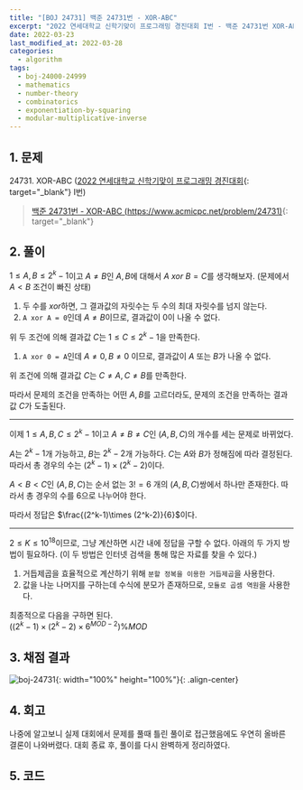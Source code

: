 ```yaml
---
title: "[BOJ 24731] 백준 24731번 - XOR-ABC"
excerpt: "2022 연세대학교 신학기맞이 프로그래밍 경진대회 I번 - 백준 24731번 XOR-ABC 풀이"
date: 2022-03-23
last_modified_at: 2022-03-28
categories:
  - algorithm
tags:
  - boj-24000-24999
  - mathematics
  - number-theory
  - combinatorics
  - exponentiation-by-squaring
  - modular-multiplicative-inverse
---
```


## 1. 문제
$24731$. XOR-ABC ([2022 연세대학교 신학기맞이 프로그래밍 경진대회](https://burningfalls.github.io/contest/yonsei-baekjoon-contest/){: target="_blank"} I번)

> [백준 24731번 - XOR-ABC (https://www.acmicpc.net/problem/24731)](https://www.acmicpc.net/problem/24731){: target="_blank"}

## 2. 풀이

$1\leq A,B\leq 2^k-1$이고 $A\neq B$인 $A,B$에 대해서 $A\ xor\ B=C$를 생각해보자. (문제에서 $A\lt B$ 조건이 빠진 상태)

  1. 두 수를 $xor$하면, 그 결과값의 자릿수는 두 수의 최대 자릿수를 넘지 않는다.
  1. `A xor A = 0`인데 $A\neq B$이므로, 결과값이 0이 나올 수 없다.

위 두 조건에 의해 결과값 $C$는 $1\leq C\leq 2^k-1$을 만족한다.

  1. `A xor 0 = A`인데 $A\neq 0, B\neq 0$ 이므로, 결과값이 $A$ 또는 $B$가 나올 수 없다.

위 조건에 의해 결과값 $C$는 $C\neq A, C\neq B$를 만족한다.

따라서 문제의 조건을 만족하는 어떤 $A, B$를 고르더라도, 문제의 조건을 만족하는 결과값 $C$가 도출된다.

---

이제 $1\leq A,B,C\leq 2^k-1$이고 $A\neq B \neq C$인 $(A,B,C)$의 개수를 세는 문제로 바뀌었다.

$A$는 $2^k-1$개 가능하고, $B$는 $2^k-2$개 가능하다. $C$는 $A$와 $B$가 정해짐에 따라 결정된다. 따라서 총 경우의 수는 $(2^k-1)\times (2^k-2)$이다.

$A\lt B\lt C$인 $(A,B,C)$는 순서 없는 $3!=6$ 개의 $(A,B,C)$쌍에서 하나만 존재한다. 따라서 총 경우의 수를 $6$으로 나누어야 한다.

따라서 정답은 $\frac{(2^k-1)\times (2^k-2)}{6}$이다.

---

$2\leq K\leq 10^{18}$이므로, 그냥 계산하면 시간 내에 정답을 구할 수 없다. 아래의 두 가지 방법이 필요하다. (이 두 방법은 인터넷 검색을 통해 많은 자료를 찾을 수 있다.)

  1. 거듭제곱을 효율적으로 계산하기 위해 `분할 정복을 이용한 거듭제곱`을 사용한다.
  1. 값을 나눈 나머지를 구하는데 수식에 분모가 존재하므로, `모듈로 곱셈 역원`을 사용한다.

최종적으로 다음을 구하면 된다.  
$((2^k-1)\times (2^k-2)\times 6^{MOD-2})\%MOD$

## 3. 채점 결과

![boj-24731](https://user-images.githubusercontent.com/30232837/159625314-c0ce2bc0-2b99-4338-af4c-1dbe8c724d99.png "boj-24731"){: width="100%" height="100%"}{: .align-center}

## 4. 회고

나중에 알고보니 실제 대회에서 문제를 풀때 틀린 풀이로 접근했음에도 우연히 올바른 결론이 나와버렸다. 대회 종료 후, 풀이를 다시 완벽하게 정리하였다.

## 5. 코드

<script src="https://gist.github.com/BurningFalls/6f641d94880af266b9779f9499ff800b.js"></script>